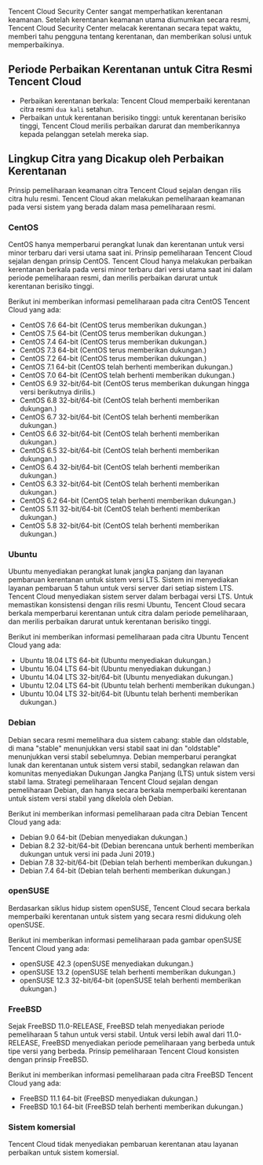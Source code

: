 Tencent Cloud Security Center sangat memperhatikan kerentanan keamanan. Setelah kerentanan keamanan utama diumumkan secara resmi, Tencent Cloud Security Center melacak kerentanan secara tepat waktu, memberi tahu pengguna tentang kerentanan, dan memberikan solusi untuk memperbaikinya.

## Periode Perbaikan Kerentanan untuk Citra Resmi Tencent Cloud
- Perbaikan kerentanan berkala: Tencent Cloud memperbaiki kerentanan citra resmi `dua kali` setahun.
- Perbaikan untuk kerentanan berisiko tinggi: untuk kerentanan berisiko tinggi, Tencent Cloud merilis perbaikan darurat dan memberikannya kepada pelanggan setelah mereka siap.

## Lingkup Citra yang Dicakup oleh Perbaikan Kerentanan
Prinsip pemeliharaan keamanan citra Tencent Cloud sejalan dengan rilis citra hulu resmi. Tencent Cloud akan melakukan pemeliharaan keamanan pada versi sistem yang berada dalam masa pemeliharaan resmi.

### CentOS
CentOS hanya memperbarui perangkat lunak dan kerentanan untuk versi minor terbaru dari versi utama saat ini. Prinsip pemeliharaan Tencent Cloud sejalan dengan prinsip CentOS. Tencent Cloud hanya melakukan perbaikan kerentanan berkala pada versi minor terbaru dari versi utama saat ini dalam periode pemeliharaan resmi, dan merilis perbaikan darurat untuk kerentanan berisiko tinggi.

Berikut ini memberikan informasi pemeliharaan pada citra CentOS Tencent Cloud yang ada:
- CentOS 7.6 64-bit (CentOS terus memberikan dukungan.)
- CentOS 7.5 64-bit (CentOS terus memberikan dukungan.)
- CentOS 7.4 64-bit (CentOS terus memberikan dukungan.) 
- CentOS 7.3 64-bit (CentOS terus memberikan dukungan.)
- CentOS 7.2 64-bit (CentOS terus memberikan dukungan.)
- CentOS 7.1 64-bit (CentOS telah berhenti memberikan dukungan.)
- CentOS 7.0 64-bit (CentOS telah berhenti memberikan dukungan.)
- CentOS 6.9 32-bit/64-bit (CentOS terus memberikan dukungan hingga versi berikutnya dirilis.)
- CentOS 6.8 32-bit/64-bit (CentOS telah berhenti memberikan dukungan.)
- CentOS 6.7 32-bit/64-bit (CentOS telah berhenti memberikan dukungan.)
- CentOS 6.6 32-bit/64-bit (CentOS telah berhenti memberikan dukungan.)
- CentOS 6.5 32-bit/64-bit (CentOS telah berhenti memberikan dukungan.)
- CentOS 6.4 32-bit/64-bit (CentOS telah berhenti memberikan dukungan.)
- CentOS 6.3 32-bit/64-bit (CentOS telah berhenti memberikan dukungan.)
- CentOS 6.2 64-bit (CentOS telah berhenti memberikan dukungan.)
- CentOS 5.11 32-bit/64-bit (CentOS telah berhenti memberikan dukungan.)
- CentOS 5.8 32-bit/64-bit (CentOS telah berhenti memberikan dukungan.)

### Ubuntu
Ubuntu menyediakan perangkat lunak jangka panjang dan layanan pembaruan kerentanan untuk sistem versi LTS. Sistem ini menyediakan layanan pembaruan 5 tahun untuk versi server dari setiap sistem LTS. Tencent Cloud menyediakan sistem server dalam berbagai versi LTS. Untuk memastikan konsistensi dengan rilis resmi Ubuntu, Tencent Cloud secara berkala memperbarui kerentanan untuk citra dalam periode pemeliharaan, dan merilis perbaikan darurat untuk kerentanan berisiko tinggi.

Berikut ini memberikan informasi pemeliharaan pada citra Ubuntu Tencent Cloud yang ada:
- Ubuntu 18.04 LTS 64-bit (Ubuntu menyediakan dukungan.)
- Ubuntu 16.04 LTS 64-bit (Ubuntu menyediakan dukungan.)
- Ubuntu 14.04 LTS 32-bit/64-bit (Ubuntu menyediakan dukungan.)
- Ubuntu 12.04 LTS 64-bit (Ubuntu telah berhenti memberikan dukungan.)
- Ubuntu 10.04 LTS 32-bit/64-bit (Ubuntu telah berhenti memberikan dukungan.)




### Debian
Debian secara resmi memelihara dua sistem cabang: stable dan oldstable, di mana "stable" menunjukkan versi stabil saat ini dan "oldstable" menunjukkan versi stabil sebelumnya. Debian memperbarui perangkat lunak dan kerentanan untuk sistem versi stabil, sedangkan relawan dan komunitas menyediakan Dukungan Jangka Panjang (LTS) untuk sistem versi stabil lama. Strategi pemeliharaan Tencent Cloud sejalan dengan pemeliharaan Debian, dan hanya secara berkala memperbaiki kerentanan untuk sistem versi stabil yang dikelola oleh Debian.

Berikut ini memberikan informasi pemeliharaan pada citra Debian Tencent Cloud yang ada:
- Debian 9.0 64-bit (Debian menyediakan dukungan.)
- Debian 8.2 32-bit/64-bit (Debian berencana untuk berhenti memberikan dukungan untuk versi ini pada Juni 2019.)
- Debian 7.8 32-bit/64-bit (Debian telah berhenti memberikan dukungan.)
- Debian 7.4 64-bit (Debian telah berhenti memberikan dukungan.)


### openSUSE
Berdasarkan siklus hidup sistem openSUSE, Tencent Cloud secara berkala memperbaiki kerentanan untuk sistem yang secara resmi didukung oleh openSUSE.

Berikut ini memberikan informasi pemeliharaan pada gambar openSUSE Tencent Cloud yang ada:
- openSUSE 42.3 (openSUSE menyediakan dukungan.)
- openSUSE 13.2 (openSUSE telah berhenti memberikan dukungan.)
- openSUSE 12.3 32-bit/64-bit (openSUSE telah berhenti memberikan dukungan.)

### FreeBSD
Sejak FreeBSD 11.0-RELEASE, FreeBSD telah menyediakan periode pemeliharaan 5 tahun untuk versi stabil. Untuk versi lebih awal dari 11.0-RELEASE, FreeBSD menyediakan periode pemeliharaan yang berbeda untuk tipe versi yang berbeda. Prinsip pemeliharaan Tencent Cloud konsisten dengan prinsip FreeBSD.

Berikut ini memberikan informasi pemeliharaan pada citra FreeBSD Tencent Cloud yang ada:
- FreeBSD 11.1 64-bit (FreeBSD menyediakan dukungan.)
- FreeBSD 10.1 64-bit (FreeBSD telah berhenti memberikan dukungan.)

### Sistem komersial
Tencent Cloud tidak menyediakan pembaruan kerentanan atau layanan perbaikan untuk sistem komersial.
